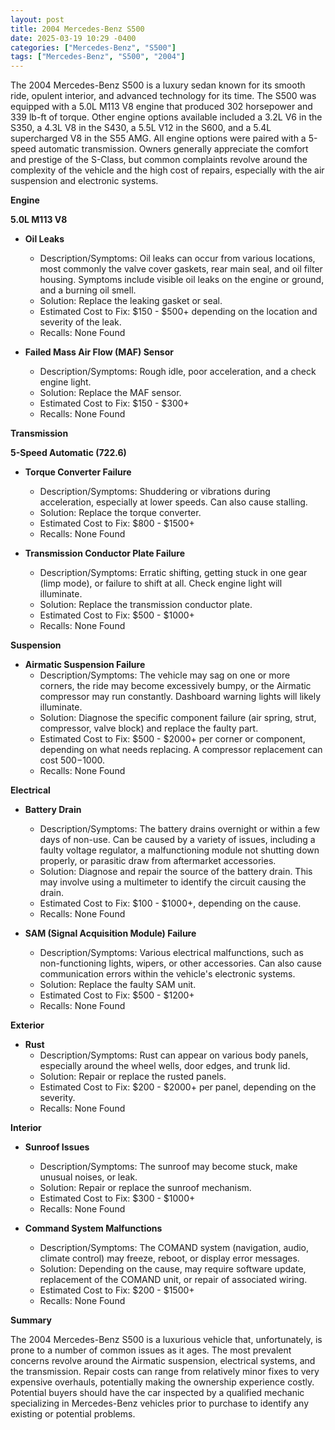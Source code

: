 ```yaml
---
layout: post
title: 2004 Mercedes-Benz S500
date: 2025-03-19 10:29 -0400
categories: ["Mercedes-Benz", "S500"]
tags: ["Mercedes-Benz", "S500", "2004"]
---
```

The 2004 Mercedes-Benz S500 is a luxury sedan known for its smooth ride, opulent interior, and advanced technology for its time. The S500 was equipped with a 5.0L M113 V8 engine that produced 302 horsepower and 339 lb-ft of torque. Other engine options available included a 3.2L V6 in the S350, a 4.3L V8 in the S430, a 5.5L V12 in the S600, and a 5.4L supercharged V8 in the S55 AMG. All engine options were paired with a 5-speed automatic transmission. Owners generally appreciate the comfort and prestige of the S-Class, but common complaints revolve around the complexity of the vehicle and the high cost of repairs, especially with the air suspension and electronic systems.

**Engine**

**5.0L M113 V8**

*   **Oil Leaks**
    *   Description/Symptoms: Oil leaks can occur from various locations, most commonly the valve cover gaskets, rear main seal, and oil filter housing. Symptoms include visible oil leaks on the engine or ground, and a burning oil smell.
    *   Solution: Replace the leaking gasket or seal.
    *   Estimated Cost to Fix: $150 - $500+ depending on the location and severity of the leak.
    *   Recalls: None Found

*   **Failed Mass Air Flow (MAF) Sensor**
    * Description/Symptoms: Rough idle, poor acceleration, and a check engine light.
    * Solution: Replace the MAF sensor.
    * Estimated Cost to Fix: $150 - $300+
    * Recalls: None Found

**Transmission**

**5-Speed Automatic (722.6)**

*   **Torque Converter Failure**
    *   Description/Symptoms: Shuddering or vibrations during acceleration, especially at lower speeds. Can also cause stalling.
    *   Solution: Replace the torque converter.
    *   Estimated Cost to Fix: $800 - $1500+
    *   Recalls: None Found

*   **Transmission Conductor Plate Failure**
    *   Description/Symptoms: Erratic shifting, getting stuck in one gear (limp mode), or failure to shift at all. Check engine light will illuminate.
    *   Solution: Replace the transmission conductor plate.
    *   Estimated Cost to Fix: $500 - $1000+
    *   Recalls: None Found

**Suspension**

*   **Airmatic Suspension Failure**
    *   Description/Symptoms: The vehicle may sag on one or more corners, the ride may become excessively bumpy, or the Airmatic compressor may run constantly. Dashboard warning lights will likely illuminate.
    *   Solution: Diagnose the specific component failure (air spring, strut, compressor, valve block) and replace the faulty part.
    *   Estimated Cost to Fix: $500 - $2000+ per corner or component, depending on what needs replacing. A compressor replacement can cost $500-$1000.
    *   Recalls: None Found

**Electrical**

*   **Battery Drain**
    *   Description/Symptoms: The battery drains overnight or within a few days of non-use. Can be caused by a variety of issues, including a faulty voltage regulator, a malfunctioning module not shutting down properly, or parasitic draw from aftermarket accessories.
    *   Solution: Diagnose and repair the source of the battery drain. This may involve using a multimeter to identify the circuit causing the drain.
    *   Estimated Cost to Fix: $100 - $1000+, depending on the cause.
    *   Recalls: None Found

*   **SAM (Signal Acquisition Module) Failure**
    *   Description/Symptoms: Various electrical malfunctions, such as non-functioning lights, wipers, or other accessories. Can also cause communication errors within the vehicle's electronic systems.
    *   Solution: Replace the faulty SAM unit.
    *   Estimated Cost to Fix: $500 - $1200+
    *   Recalls: None Found

**Exterior**

*   **Rust**
    *   Description/Symptoms: Rust can appear on various body panels, especially around the wheel wells, door edges, and trunk lid.
    *   Solution: Repair or replace the rusted panels.
    *   Estimated Cost to Fix: $200 - $2000+ per panel, depending on the severity.
    *   Recalls: None Found

**Interior**

*   **Sunroof Issues**
    *   Description/Symptoms: The sunroof may become stuck, make unusual noises, or leak.
    *   Solution: Repair or replace the sunroof mechanism.
    *   Estimated Cost to Fix: $300 - $1000+
    *   Recalls: None Found

*   **Command System Malfunctions**
    *   Description/Symptoms: The COMAND system (navigation, audio, climate control) may freeze, reboot, or display error messages.
    *   Solution: Depending on the cause, may require software update, replacement of the COMAND unit, or repair of associated wiring.
    *   Estimated Cost to Fix: $200 - $1500+
    *   Recalls: None Found

**Summary**

The 2004 Mercedes-Benz S500 is a luxurious vehicle that, unfortunately, is prone to a number of common issues as it ages. The most prevalent concerns revolve around the Airmatic suspension, electrical systems, and the transmission. Repair costs can range from relatively minor fixes to very expensive overhauls, potentially making the ownership experience costly. Potential buyers should have the car inspected by a qualified mechanic specializing in Mercedes-Benz vehicles prior to purchase to identify any existing or potential problems.

